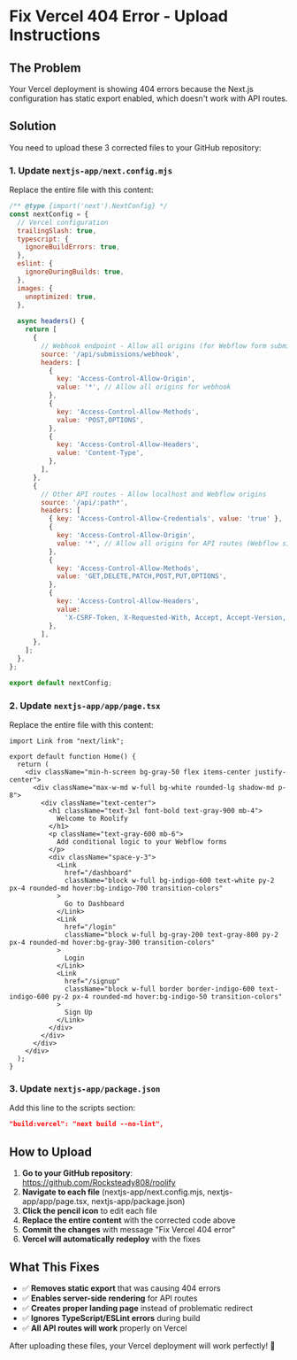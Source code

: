 # Fix Vercel 404 Error - Upload Instructions

## The Problem
Your Vercel deployment is showing 404 errors because the Next.js configuration has static export enabled, which doesn't work with API routes.

## Solution
You need to upload these 3 corrected files to your GitHub repository:

### 1. Update `nextjs-app/next.config.mjs`
Replace the entire file with this content:

```javascript
/** @type {import('next').NextConfig} */
const nextConfig = {
  // Vercel configuration
  trailingSlash: true,
  typescript: {
    ignoreBuildErrors: true,
  },
  eslint: {
    ignoreDuringBuilds: true,
  },
  images: {
    unoptimized: true,
  },
  
  async headers() {
    return [
      {
        // Webhook endpoint - Allow all origins (for Webflow form submissions)
        source: '/api/submissions/webhook',
        headers: [
          {
            key: 'Access-Control-Allow-Origin',
            value: '*', // Allow all origins for webhook
          },
          {
            key: 'Access-Control-Allow-Methods',
            value: 'POST,OPTIONS',
          },
          {
            key: 'Access-Control-Allow-Headers',
            value: 'Content-Type',
          },
        ],
      },
      {
        // Other API routes - Allow localhost and Webflow origins
        source: '/api/:path*',
        headers: [
          { key: 'Access-Control-Allow-Credentials', value: 'true' },
          {
            key: 'Access-Control-Allow-Origin',
            value: '*', // Allow all origins for API routes (Webflow site + designer extension)
          },
          {
            key: 'Access-Control-Allow-Methods',
            value: 'GET,DELETE,PATCH,POST,PUT,OPTIONS',
          },
          {
            key: 'Access-Control-Allow-Headers',
            value:
              'X-CSRF-Token, X-Requested-With, Accept, Accept-Version, Content-Length, Content-MD5, Content-Type, Date, X-Api-Version, Authorization',
          },
        ],
      },
    ];
  },
};

export default nextConfig;
```

### 2. Update `nextjs-app/app/page.tsx`
Replace the entire file with this content:

```tsx
import Link from "next/link";

export default function Home() {
  return (
    <div className="min-h-screen bg-gray-50 flex items-center justify-center">
      <div className="max-w-md w-full bg-white rounded-lg shadow-md p-8">
        <div className="text-center">
          <h1 className="text-3xl font-bold text-gray-900 mb-4">
            Welcome to Roolify
          </h1>
          <p className="text-gray-600 mb-6">
            Add conditional logic to your Webflow forms
          </p>
          <div className="space-y-3">
            <Link 
              href="/dashboard" 
              className="block w-full bg-indigo-600 text-white py-2 px-4 rounded-md hover:bg-indigo-700 transition-colors"
            >
              Go to Dashboard
            </Link>
            <Link 
              href="/login" 
              className="block w-full bg-gray-200 text-gray-800 py-2 px-4 rounded-md hover:bg-gray-300 transition-colors"
            >
              Login
            </Link>
            <Link 
              href="/signup" 
              className="block w-full border border-indigo-600 text-indigo-600 py-2 px-4 rounded-md hover:bg-indigo-50 transition-colors"
            >
              Sign Up
            </Link>
          </div>
        </div>
      </div>
    </div>
  );
}
```

### 3. Update `nextjs-app/package.json`
Add this line to the scripts section:

```json
"build:vercel": "next build --no-lint",
```

## How to Upload

1. **Go to your GitHub repository**: https://github.com/Rocksteady808/roolify
2. **Navigate to each file** (nextjs-app/next.config.mjs, nextjs-app/app/page.tsx, nextjs-app/package.json)
3. **Click the pencil icon** to edit each file
4. **Replace the entire content** with the corrected code above
5. **Commit the changes** with message "Fix Vercel 404 error"
6. **Vercel will automatically redeploy** with the fixes

## What This Fixes

- ✅ **Removes static export** that was causing 404 errors
- ✅ **Enables server-side rendering** for API routes
- ✅ **Creates proper landing page** instead of problematic redirect
- ✅ **Ignores TypeScript/ESLint errors** during build
- ✅ **All API routes will work** properly on Vercel

After uploading these files, your Vercel deployment will work perfectly! 🎉

